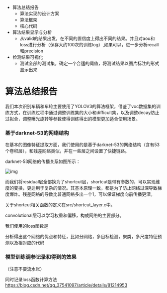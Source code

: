 - 算法总结报告 
  - 算法实现的设计方案
  - 算法框架
  - 核心代码
- 算法结果显示与分析
  - 从valid的结果出发，在不同的置信度上得出不同的结果。并且对aou和loss进行分析（保存大约100次的训练log）,如果可以，进一步分析recall 和precision
- 检测结果可视化
  - 测试全部的测试集，确定一个合适的阈值，将测试结果以图片标注的形式显示出来

# 算法总结报告

我们本次识别车辆和车轮主要使用了YOLOV3的算法框架，借鉴了voc数据集的训练方式，在训练过程中通过调整训练集的大小和difficult集，以及调整decay防止过拟合，调整曝光旋转等参数使得训练得出的模型更加适合使用场景。

### 基于darknet-53的网络结构

在基本的图像特征提取方面，我们使用的是基于darknet-53的网络结构（含有53个卷积层），和残差网络类似，并在一些层之间设置了快捷链路。

darknet-53网络的传播关系如图所示：

![img](https://img-blog.csdn.net/20180726102742325?watermark/2/text/aHR0cHM6Ly9ibG9nLmNzZG4ubmV0L3FxXzM3NTQxMDk3/font/5a6L5L2T/fontsize/400/fill/I0JBQkFCMA==/dissolve/70)

而我们将residual层全部换为了shortcut层，shortcut是带有参数的，可以实现维度的变换，更适用于复杂的情况。其基本原理一致，都是为了防止网络过深导致梯度爆炸。残差网络的导数比普通网络多出一个1，可以保证梯度向前传播更深。

关于shortcut相关函数的定义在src/shortcut_layer.c中。

convolutional层可以学习权重和偏移，构成网络的主要部分。

我们使用的loss函数是



分析得出这个网络的优点和特征，比如分网格，多目标检测，聚类，多尺度特征预测以及相对应的代码

### 模型训练调参记录和得到的效果

（注意不要流水账）

同时记录loss函数计算方法   https://blog.csdn.net/qq_37541097/article/details/81214953